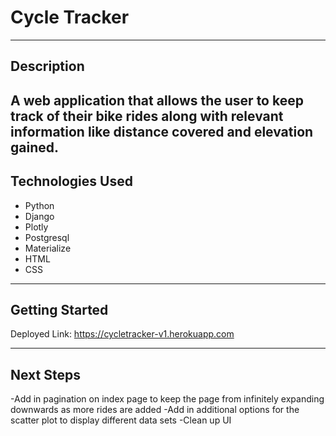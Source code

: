 
# Cycle Tracker

---

## Description

A web application that allows the user to keep track of their bike rides along with relevant information like distance covered and elevation gained.
---

## Technologies Used

- Python
- Django
- Plotly
- Postgresql
- Materialize
- HTML
- CSS

---

## Getting Started

Deployed Link: https://cycletracker-v1.herokuapp.com


---

## Next Steps

-Add in pagination on index page to keep the page from infinitely expanding downwards as more rides are added
-Add in additional options for the scatter plot to display different data sets
-Clean up UI
